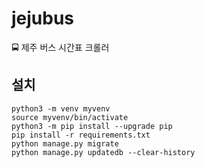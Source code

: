 # jejubus
🚍 제주 버스 시간표 크롤러

## 설치
```
python3 -m venv myvenv
source myvenv/bin/activate
python3 -m pip install --upgrade pip
pip install -r requirements.txt
python manage.py migrate
python manage.py updatedb --clear-history
```
